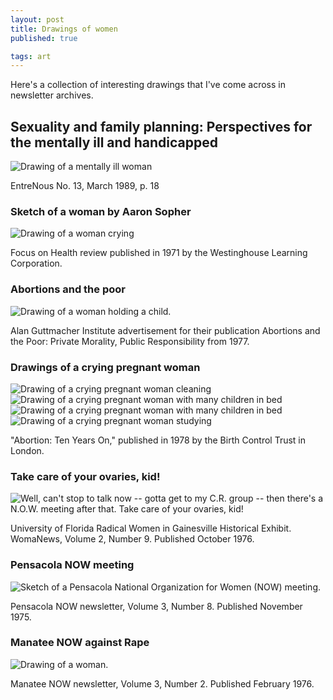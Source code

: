 ```yaml
---
layout: post
title: Drawings of women
published: true

tags: art
---
```


Here's a collection of interesting drawings that I've come across in newsletter archives.

## Sexuality and family planning: Perspectives for the mentally ill and handicapped
![Drawing of a mentally ill woman](/images/2016-05-31-sexuality-and-family-planning.png "Sexuality and family planning: Perspectives for the mentally ill and handicapped")


EntreNous No. 13, March 1989, p. 18

### Sketch of a woman by Aaron Sopher
![Drawing of a woman crying](/images/2016-05-31-sexuality-and-family-planning.png)


Focus on Health review published in 1971 by the Westinghouse Learning Corporation.

### Abortions and the poor
![Drawing of a woman holding a child.](/images/2016-05-31-abortions-and-the-poor.png)


Alan Guttmacher Institute advertisement for their publication Abortions and the Poor: Private Morality, Public Responsibility from 1977.

### Drawings of a crying pregnant woman
![Drawing of a crying pregnant woman cleaning](/images/2016-05-31-abortion-ten-years-on-one.png)
![Drawing of a crying pregnant woman with many children in bed](/images/2016-05-31-abortion-ten-years-on-two.png)
![Drawing of a crying pregnant woman with many children in bed](/images/2016-05-31-abortion-ten-years-on-two.png)![Drawing of a crying pregnant woman studying](/images/2016-05-31-abortion-ten-years-on-three.png)


"Abortion: Ten Years On," published in 1978 by the Birth Control Trust in London.

### Take care of your ovaries, kid!
![Well, can't stop to talk now -- gotta get to my C.R. group -- then there's a N.O.W. meeting after that. Take care of your ovaries, kid!](/images/2015-04-22-comic.jpg "Well, can't stop to talk now -- gotta get to my C.R. group -- then there's a N.O.W. meeting after that. Take care of your ovaries, kid!")


University of Florida Radical Women in Gainesville Historical Exhibit. WomaNews, Volume 2, Number 9. Published October 1976.

### Pensacola NOW meeting
![Sketch of a Pensacola National Organization for Women (NOW) meeting.](/images/2015-05-31-pensacola-now-meeting.png)


Pensacola NOW newsletter, Volume 3, Number 8. Published November 1975.

### Manatee NOW against Rape
![Drawing of a woman.](/images/2016-05-31-manatee-now-against-rape.png)


Manatee NOW newsletter, Volume 3, Number 2. Published February 1976.